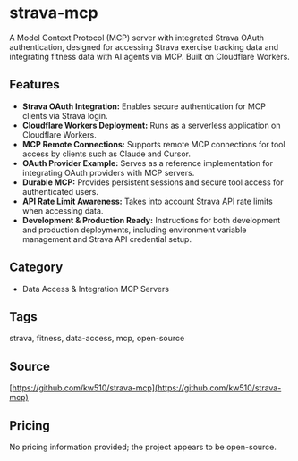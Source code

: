 # strava-mcp

A Model Context Protocol (MCP) server with integrated Strava OAuth authentication, designed for accessing Strava exercise tracking data and integrating fitness data with AI agents via MCP. Built on Cloudflare Workers.

## Features
- **Strava OAuth Integration:** Enables secure authentication for MCP clients via Strava login.
- **Cloudflare Workers Deployment:** Runs as a serverless application on Cloudflare Workers.
- **MCP Remote Connections:** Supports remote MCP connections for tool access by clients such as Claude and Cursor.
- **OAuth Provider Example:** Serves as a reference implementation for integrating OAuth providers with MCP servers.
- **Durable MCP:** Provides persistent sessions and secure tool access for authenticated users.
- **API Rate Limit Awareness:** Takes into account Strava API rate limits when accessing data.
- **Development & Production Ready:** Instructions for both development and production deployments, including environment variable management and Strava API credential setup.

## Category
- Data Access & Integration MCP Servers

## Tags
strava, fitness, data-access, mcp, open-source

## Source
[https://github.com/kw510/strava-mcp](https://github.com/kw510/strava-mcp)

## Pricing
No pricing information provided; the project appears to be open-source.